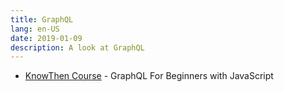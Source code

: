 ```yaml
---
title: GraphQL
lang: en-US
date: 2019-01-09
description: A look at GraphQL
---
```


* [KnowThen Course](https://courses.knowthen.com/p/graphql-for-beginners-with-javascript) - GraphQL For Beginners with JavaScript


